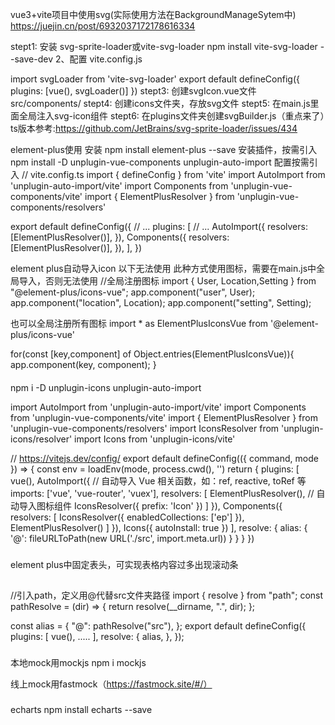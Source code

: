 vue3+vite项目中使用svg(实际使用方法在BackgroundManageSytem中)
https://juejin.cn/post/6932037172178616334

stept1: 安装 svg-sprite-loader或vite-svg-loader
npm install vite-svg-loader --save-dev
2、配置 vite.config.js

import svgLoader from 'vite-svg-loader'
export default defineConfig({
plugins: [vue(), svgLoader()]
})
stept3: 创建svgIcon.vue文件src/components/
stept4: 创建icons文件夹，存放svg文件
stept5: 在main.js里面全局注入svg-icon组件
stept6: 在plugins文件夹创建svgBuilder.js（重点来了）ts版本参考:https://github.com/JetBrains/svg-sprite-loader/issues/434

element-plus使用
安装
npm install element-plus --save
安装插件，按需引入
npm install -D unplugin-vue-components unplugin-auto-import
配置按需引入
// vite.config.ts
import { defineConfig } from 'vite'
import AutoImport from 'unplugin-auto-import/vite'
import Components from 'unplugin-vue-components/vite'
import { ElementPlusResolver } from 'unplugin-vue-components/resolvers'

export default defineConfig({
  // ...
  plugins: [
    // ...
    AutoImport({
      resolvers: [ElementPlusResolver()],
    }),
    Components({
      resolvers: [ElementPlusResolver()],
    }),
  ],
})

element plus自动导入icon 以下无法使用
此种方式使用图标，需要在main.js中全局导入，否则无法使用
<el-icon>
    <component :is="item.icon" ></component>
</el-icon>
//全局注册图标
import { User, Location,Setting } from "@element-plus/icons-vue";
app.component("user", User);
app.component("location", Location);
app.component("setting", Setting);

也可以全局注册所有图标
import * as ElementPlusIconsVue from '@element-plus/icons-vue'

for(const [key,component] of Object.entries(ElementPlusIconsVue)){
    app.component(key, component);
}
####

npm i -D unplugin-icons unplugin-auto-import

import AutoImport from 'unplugin-auto-import/vite'
import Components from 'unplugin-vue-components/vite'
import { ElementPlusResolver } from 'unplugin-vue-components/resolvers'
import IconsResolver from 'unplugin-icons/resolver'
import Icons from 'unplugin-icons/vite'

// https://vitejs.dev/config/
export default defineConfig(({ command, mode }) => {
  const env = loadEnv(mode, process.cwd(), '')
  return {
    plugins: [
      vue(),
      AutoImport({
        // 自动导入 Vue 相关函数，如：ref, reactive, toRef 等
        imports: ['vue', 'vue-router', 'vuex'],
        resolvers: [
          ElementPlusResolver(),
          // 自动导入图标组件
          IconsResolver({
            prefix: 'Icon'
          })
        ]
      }),
      Components({
        resolvers: [
          IconsResolver({
            enabledCollections: ['ep']
          }),
          ElementPlusResolver()
        ]
      }),
      Icons({
        autoInstall: true
      })
    ],
    resolve: {
      alias: {
        '@': fileURLToPath(new URL('./src', import.meta.url))
      }
    }
  }
})
###
element plus中固定表头，可实现表格内容过多出现滚动条

##
//引入path，定义用@代替src文件夹路径
import { resolve } from "path";
const pathResolve = (dir) => {
  return resolve(__dirname, ".", dir);
};

const alias = {
  "@": pathResolve("src"),
};
export default defineConfig({
  plugins: [
    vue(),
    .....
  ],
  resolve: {
    alias,
  },
});
###
本地mock用mockjs
npm i mockjs

线上mock用fastmock（https://fastmock.site/#/）

###
echarts
npm install echarts --save

###